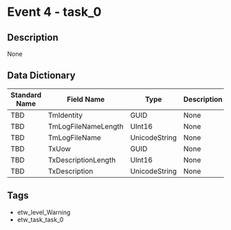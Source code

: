 # Event 4 - task_0

## Description
None

## Data Dictionary
|Standard Name|Field Name|Type|Description|Sample Value|
|---|---|---|---|---|
|TBD|TmIdentity|GUID|None|`None`|
|TBD|TmLogFileNameLength|UInt16|None|`None`|
|TBD|TmLogFileName|UnicodeString|None|`None`|
|TBD|TxUow|GUID|None|`None`|
|TBD|TxDescriptionLength|UInt16|None|`None`|
|TBD|TxDescription|UnicodeString|None|`None`|

## Tags
* etw_level_Warning
* etw_task_task_0